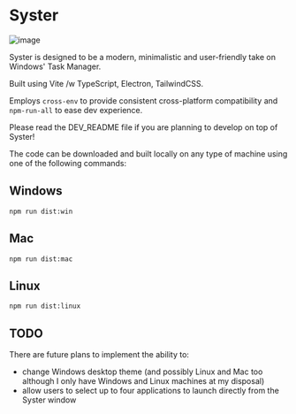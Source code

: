 # Syster 

![image](https://github.com/user-attachments/assets/67c7c88b-99c8-45b9-a3e2-fa684c08003f)

Syster is designed to be a modern, minimalistic and user-friendly take on Windows' Task Manager. 

Built using Vite /w TypeScript, Electron, TailwindCSS.

Employs ```cross-env``` to provide consistent cross-platform compatibility and ```npm-run-all``` to ease dev experience.

Please read the DEV_README file if you are planning to develop on top of Syster!

The code can be downloaded and built locally on any type of machine using one of the following commands:

## Windows
```npm run dist:win```

## Mac
```npm run dist:mac```

## Linux
```npm run dist:linux```

## TODO

There are future plans to implement the ability to:
- change Windows desktop theme (and possibly Linux and Mac too although I only have Windows and Linux machines at my disposal)
- allow users to select up to four applications to launch directly from the Syster window

